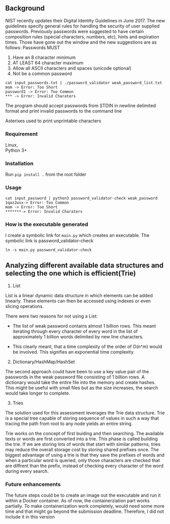 ## Background 

NIST recently updates their Digital Identity Guidelines in June 2017. The new guidelines specify general rules for handling the security of user supplied passwords. Previously passwords were suggested to have certain composition rules (special characters, numbers, etc), hints and expiration times. Those have gone out the window and the new suggestions are as follows: Passwords MUST

1. Have an 8 character minimum
2. AT LEAST 64 character maximum
3. Allow all ASCII characters and spaces (unicode   optional)
4. Not be a common password

```
cat input_passwords.txt | ./password_validator weak_password_list.txt
mom -> Error: Too Short
password1 -> Error: Too Common
*** -> Error: Invalid Charaters
```

The program should accept passwords from STDIN in newline delimited format and print invalid passwords to the command line

Asterixes used to print unprintable characters

### Requirement

Linux,  
Python 3+ 

### Installation 

Run `pip install .` from the root folder 

### Usage 

```
cat input_password | python3 password_validator-check weak_password
1qaz2wsx-> Error: Too Common
mom -> Error: Too Short
*******-> Error: Invalid Charaters
```

### How is the executable generated

I create a symbolic link for ```main.py``` which creates an executable. The symbolic link is password_validator-check

```ln -s main.py password_validator-check```


## Analyzing different available data structures and selecting the one which is efficient(Trie)

1. List 

List is a linear dynamic data structure in which elements can be added linearly. These elements can then be accessed using indexes or even slicing operations. 

There were two reasons for not using a List:

* The list of weak password contains almost 1 billion rows. This meant iterating through every character of every word in the list of approximately 1 billion words delimited by new line characters. 

* This clearly meant, that a time complexity of the order of O(n^m) would be involved. This signifies an           exponential time complexity. 

2. Dictionary/HashMap/HashSet 

The second approach could have been to use a key value pair of the passwords in the weak password file consisting of 1 billion rows. A dictionary would take the entire file into the memory and create hashes. This might be useful with small files but as the size increases, the search would take longer to complete. 

3. Tries

The solution used for this assessment leverages the Trie data structure. Trie is a special tree capable of storing sequence of values in such a way that tracing the path from root to any node yields an entire string. 

Trie works on the concept of first buiding and then searching. The available texts or words are first converted into a trie. This phase is called building the trie. If we are storing lots of words that start with similar patterns, tries may reduce the overall storage cost by storing shared prefixes once. The biggest advantage of using a trie is that they save the prefixes of words and when a particular word is queried, only those characters are checked that are diffrent than the prefix, instead of checking every character of the word during every search.


### Future enhancements 

The future steps could be to create an image out the executable and run it within a Docker container. As of now, the containerziation part works partially. To make containerization work completely, would need some more time and that might go beyond the submission deadline. Therefore, I did not include it in this version 



